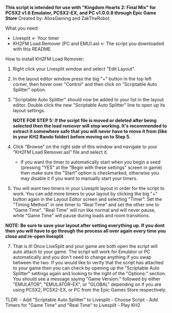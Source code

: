 **This script is intended for use with "Kingdom Hearts 2: Final Mix" for PCSX2 v1.6 Emulator, PCSX2-EX, and PC v1.0.0.8 through Epic Game Store**
Created by: AliosGaming and ZakTheRobot

What you need:
 - Livesplit <- Your timer
 - KH2FM Load Remover (PC and EMU).asl <- The script you downloaded with this README
 
How to install KH2FM Load Remover:
 
1. Right click your Livesplit window and select "Edit Layout".

2. In the layout editor window press the big "+" button in the top left corner, then hover over "Control" and then click on "Scriptable Auto Splitter" option.

4. "Scriptable Auto Splitter" should now be added to your list in the layout editor. Double click the new "Scriptable Auto Splitter" line to open up its layout settings.

	**NOTE FOR STEP 5: If the script file is moved or deleted after being selected then the load remover will stop working. It's recommended to extract it somewhere safe that you will never have to move it from (like in your KH2 Rando folder) before moving on to Step 5.**
	
5. Click "Browse" on the right side of this window and navigate to your "KH2FM Load Remover.asl" file and select it.
	- If you want the timer to automatically start when you begin a seed (pressing "YES" at the "Begin with these settings" screen in game) then make sure the "Start" option is checkmarked, otherwise you may disable it if you want to manually start your timers.
	
6. You will want two timers in your Livesplit layout in order for the script to work. You can add more timers to your layout by clicking the big "+" button again in the Layout Editor screen and selecting "Timer". Set the "Timing Method" in one timer to "Real Time" and set the other one to "Game Time". "Real Time" will run like normal and will never pause, while "Game Time" will pause during loads and room transitions.

**NOTE: Be sure to save your layout after setting everything up. If you dont then you will have to go through the process all over again every time you close and re-open livesplit**

7. That is it! Once LiveSplit and your game are both open the script will auto attach to your game. The script will work for Emulator or PC automatically and you don't need to change anything if you swap between the two. If you would like to verify that the script has attached to your game then you can check by opening up the "Scriptable Auto Splitter" settings again and looking to the right of the "Options:" section. You should see a message saying "Game Version:" followed by either "EMULATOR", "EMULATOR-EX", or "GLOBAL" depending on if you are using PCSX2, PCSX2-EX, or PC from the Epic Games Store respectively. 

TLDR:
	- Add "Scriptable Auto Splitter" to Livesplit
	- Choose Script
	- Add Timers for "Game Time" and "Real Time" to Livesplit
	- Play KH2

